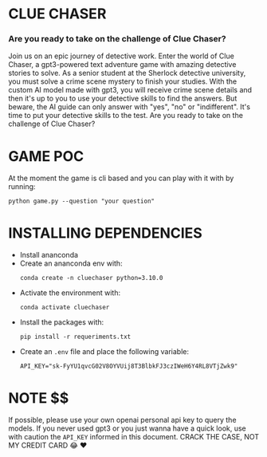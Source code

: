 # CLUE CHASER

### Are you ready to take on the challenge of Clue Chaser?

Join us on an epic journey of detective work. Enter the world of Clue Chaser, a gpt3-powered text adventure game with amazing detective stories to solve. As a senior student at the Sherlock detective university, you must solve a crime scene mystery to finish your studies. With the custom AI model made with gpt3, you will receive crime scene details and then it's up to you to use your detective skills to find the answers. But beware, the AI guide can only answer with "yes", "no" or "indifferent". It's time to put your detective skills to the test. Are you ready to take on the challenge of Clue Chaser?

# GAME POC

At the moment the game is cli based and you can play with it with by running:

```shell
python game.py --question "your question"
```

# INSTALLING DEPENDENCIES

- Install ananconda
- Create an ananconda env with:
  ```shell
  conda create -n cluechaser python=3.10.0
  ```
- Activate the environment with:
  ```shell
  conda activate cluechaser
  ```
- Install the packages with:
  ```shell
  pip install -r requeriments.txt
  ```
- Create an `.env` file and place the following variable:
  ```shell
  API_KEY="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"
  ```

# NOTE $$

If possible, please use your own openai personal api key to query the models. If you never used gpt3 or you just wanna have a quick look, use with caution the `API_KEY` informed in this document.
CRACK THE CASE, NOT MY CREDIT CARD :joy: :heart:
